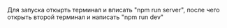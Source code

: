 Для запуска откырть терминал и вписать "npm run server", после чего открыть второй терминал и написать "npm run dev"